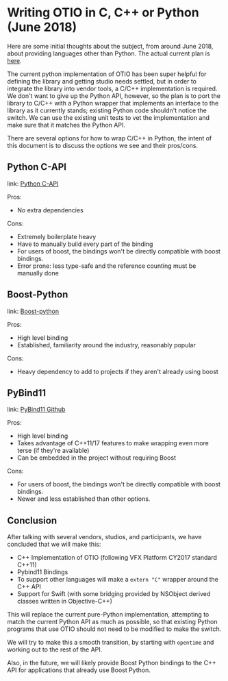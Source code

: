 # Writing OTIO in C, C++ or Python (June 2018)

Here are some initial thoughts about the subject, from around June 2018,
about providing languages other than Python.  The actual current
plan is [here](./cxx).

The current python implementation of OTIO has been super helpful for defining the library and getting studio needs settled, but in order to integrate the library into vendor tools, a C/C++ implementation is required.  We don't want to give up the Python API, however, so the plan is to port the library to C/C++ with a Python wrapper that implements an interface to the library as it currently stands; existing Python code shouldn't notice the switch.  We can use the existing unit tests to vet the implementation and make sure that it matches the Python API.

There are several options for how to wrap C/C++ in Python, the intent of this document is to discuss the options we see and their pros/cons.

## Python C-API

link: [Python C-API](https://docs.python.org/2/c-api/index.html)

Pros:

* No extra dependencies

Cons:

* Extremely boilerplate heavy
* Have to manually build every part of the binding
* For users of boost, the bindings won't be directly compatible with boost bindings. 
* Error prone: less type-safe and the reference counting must be manually done

## Boost-Python

link: [Boost-python](http://www.boost.org/doc/libs/1_64_0/libs/python/doc/html/index.html)

Pros:

* High level binding
* Established, familiarity around the industry, reasonably popular

Cons:

* Heavy dependency to add to projects if they aren't already using boost
 
## PyBind11

link: [PyBind11 Github](https://github.com/pybind/pybind11)

Pros:

* High level binding
* Takes advantage of C++11/17 features to make wrapping even more terse (if they're available)
* Can be embedded in the project without requiring Boost

Cons:

* For users of boost, the bindings won't be directly compatible with boost bindings.
* Newer and less established than other options.

## Conclusion

After talking with several vendors, studios, and participants, we have concluded that we will make this:

* C++ Implementation of OTIO (following VFX Platform CY2017 standard C++11)
* Pybind11 Bindings
* To support other languages will make a `extern "C"` wrapper around the C++ API
* Support for Swift (with some bridging provided by NSObject derived classes written in Objective-C++)

This will replace the current pure-Python implementation, attempting to match the current Python API as much as possible, so that existing Python programs that use OTIO should not need to be modified to make the switch.

We will try to make this a smooth transition, by starting with `opentime` and working out to the rest of the API.

Also, in the future, we will likely provide Boost Python bindings to the C++ API for applications that already use Boost Python.

